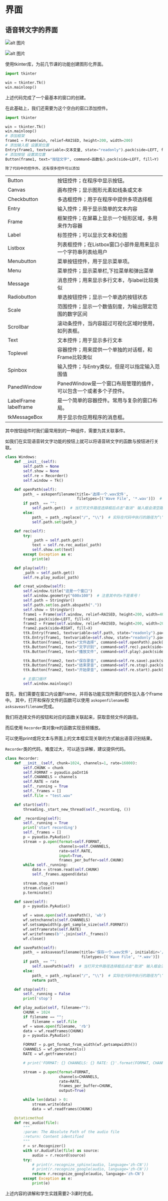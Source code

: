 # 界面

## 语音转文字的界面

![alt 图片](https://github.com/Mingtx1718/Picture/blob/main/1.jpg?raw=true "界面")

![alt 图片](1.jpg "界面备用")

使用tkinter库，为前几节课的功能创建图形化界面。

```python
import tkinter

win = tkinter.Tk()
win.mainloop()
```

上述代码完成了一个最基本的窗口的创建。

在此基础上，我们还需要为这个空白的窗口添加控件。

```python
import tkinter

win = tkinter.Tk()
win.mainloop()
# 添加框架
frame1 = Frame(win, relief=RAISED, height=200, width=200)
# 添加输入框 设置其位置
Entry(frame1, textvariable=文本变量, state="readonly").pack(side=LEFT, fill=Y)
# 添加按钮 设置其位置
Button(frame1, text="按钮文字", command=函数名).pack(side=LEFT, fill=Y)

除了代码中的控件外，还有很多控件可以添加

```

|                       |                                                                   |
| --------------------- | ----------------------------------------------------------------- |
| Button                | 按钮控件；在程序中显示按钮。                                      |
| Canvas                | 画布控件；显示图形元素如线条或文本                                |
| Checkbutton           | 多选框控件；用于在程序中提供多项选择框                            |
| Entry                 | 输入控件；用于显示简单的文本内容                                  |
| Frame                 | 框架控件；在屏幕上显示一个矩形区域，多用来作为容器                |
| Label                 | 标签控件；可以显示文本和位图                                      |
| Listbox               | 列表框控件；在Listbox窗口小部件是用来显示一个字符串列表给用户     |
| Menubutton            | 菜单按钮控件，用于显示菜单项。                                    |
| Menu                  | 菜单控件；显示菜单栏,下拉菜单和弹出菜单                           |
| Message               | 消息控件；用来显示多行文本，与label比较类似                       |
| Radiobutton           | 单选按钮控件；显示一个单选的按钮状态                              |
| Scale                 | 范围控件；显示一个数值刻度，为输出限定范围的数字区间              |
| Scrollbar             | 滚动条控件，当内容超过可视化区域时使用，如列表框。                |
| Text                  | 文本控件；用于显示多行文本                                        |
| Toplevel              | 容器控件；用来提供一个单独的对话框，和Frame比较类似               |
| Spinbox               | 输入控件；与Entry类似，但是可以指定输入范围值                     |
| PanedWindow           | PanedWindow是一个窗口布局管理的插件，可以包含一个或者多个子控件。 |
| LabelFrame	labelframe | 是一个简单的容器控件。常用与复杂的窗口布局。                      |
| tkMessageBox          | 用于显示你应用程序的消息框。                                      |

其中按钮组件时我们最常用到的一种组件，需要为其关联事件。

如我们在实现语音转文字功能的按钮上就可以将语音转文字的函数与按钮进行关联。

```python
class Windows:
    def __init__(self):
        self.path = None
        self.show = None
        self.re = Recorder()
        self.window = Tk()

    def openPath(self):
        path_ = askopenfilename(title='选择一个.wav文件',
                                filetypes=[('Wave File', '*.wav')])  # 使用askdirectory()方法返回文件夹的路径
        if path_ == "":
            self.path.get()  # 当打开文件路径选择框后点击"取消" 输入框会清空路径，所以使用get()方法再获取一次路径
        else:
            path_ = path_.replace("/", "\\")  # 实际在代码中执行的路径为“\“ 所以替换一下
            self.path.set(path_)

    def rec(self):
        try:
            _path = self.path.get()
            text = self.re.rec_audio(_path)
            self.show.set(text)
        except Exception as e:
            print(e)

    def play(self):
        _path = self.path.get()
        self.re.play_audio(_path)

    def creat_window(self):
        self.window.title("这是一个窗口")
        self.window.geometry("600x100")  # 注意其中的x不是乘号！
        self.path = StringVar()
        self.path.set(os.path.abspath("."))
        self.show = StringVar()
        frame1 = Frame(self.window, relief=RAISED, height=200, width=400)
        frame1.pack(side=LEFT, fill=X)
        frame2 = Frame(self.window, relief=RAISED, height=200, width=200)
        frame2.pack(side=RIGHT, fill=X)
        ttk.Entry(frame1, textvariable=self.path, state="readonly").pack(side=LEFT, fill=Y)
        ttk.Entry(frame1, textvariable=self.show, state="readonly").pack(side=RIGHT)
        ttk.Button(frame1, text="文件选择", command=self.openPath).pack(side=LEFT, fill=Y)
        ttk.Button(frame1, text="文字识别", command=self.rec).pack(side=BOTTOM, fill=BOTH)
        ttk.Button(frame1, text="播放文件", command=self.play).pack(side=BOTTOM, fill=BOTH)

        ttk.Button(frame2, text="保存录音", command=self.re.save).pack(side=BOTTOM, fill=X)
        ttk.Button(frame2, text="结束录音", command=self.re.stop).pack(side=BOTTOM, fill=X)
        ttk.Button(frame2, text="开始录音", command=self.re.start).pack(side=BOTTOM, fill=X)

        # 主窗口循环
        self.window.mainloop()
```

首先，我们需要在窗口内设置Frame，并将各功能实现所需的控件加入各个Frame中。
其中，打开和保存文件的函数可以使用 `askopenfilename`和 `asksaveasfilename`完成。

我们将选择文件的按钮和对应的函数关联起来，获取音频文件的路径。

而后使用 `Recorder`类对象re的函数实现音频播放。

可以使用print或将文本与界面上的文本框实现关联的方式输出语音识别结果。

`Recorder`类的代码，难度过大，可以适当讲解，建议提供代码。

```python
class Recorder:
    def __init__(self, chunk=1024, channels=1, rate=16000):
        self.CHUNK = chunk
        self.FORMAT = pyaudio.paInt16
        self.CHANNELS = channels
        self.RATE = rate
        self._running = True
        self._frames = []
        self.file = "test.wav"

    def start(self):
        threading._start_new_thread(self._recording, ())

    def _recording(self):
        self._running = True
        print('start recording')
        self._frames = []
        p = pyaudio.PyAudio()
        stream = p.open(format=self.FORMAT,
                        channels=self.CHANNELS,
                        rate=self.RATE,
                        input=True,
                        frames_per_buffer=self.CHUNK)
        while self._running:
            data = stream.read(self.CHUNK)
            self._frames.append(data)

        stream.stop_stream()
        stream.close()
        p.terminate()

    def save(self):
        p = pyaudio.PyAudio()

        wf = wave.open(self.savePath(), 'wb')
        wf.setnchannels(self.CHANNELS)
        wf.setsampwidth(p.get_sample_size(self.FORMAT))
        wf.setframerate(self.RATE)
        wf.writeframes(b''.join(self._frames))
        wf.close()

    def savePath(self):
        path_ = asksaveasfilename(title='保存一个.wav文件', initialdir='/',
                                  filetypes=[('Wave File', '*.wav')])  # 使用askdirectory()方法返回文件夹的路径
        if path_ == "":
            self.savePath(self)  # 当打开文件路径选择框后点击"取消" 输入框会清空路径，所以使用get()方法再获取一次路径
        else:
            path_ = path_.replace("/", "\\")  # 实际在代码中执行的路径为“\“ 所以替换一下
            return path_

    def stop(self):
        self._running = False
        print('stop')

    def play_audio(self, filename=""):
        CHUNK = 1024
        if filename == "":
            filename = self.file
        wf = wave.open(filename, 'rb')
        data = wf.readframes(CHUNK)
        p = pyaudio.PyAudio()

        FORMAT = p.get_format_from_width(wf.getsampwidth())
        CHANNELS = wf.getnchannels()
        RATE = wf.getframerate()

        # print('FORMAT: {} CHANNELS: {} RATE: {}'.format(FORMAT, CHANNELS, RATE))

        stream = p.open(format=FORMAT,
                        channels=CHANNELS,
                        rate=RATE,
                        frames_per_buffer=CHUNK,
                        output=True)

        while len(data) > 0:
            stream.write(data)
            data = wf.readframes(CHUNK)

    @staticmethod
    def rec_audio(file):
        """
        :param: The Absolute Path of the audio file
        :return: Content identified
        """
        r = sr.Recognizer()
        with sr.AudioFile(file) as source:
            audio = r.record(source)
        try:
            # print(r.recognize_sphinx(audio, language='zh-CN'))
            # print(r.recognize_google(audio, language='zh-CN'))
            return r.recognize_google(audio, language='zh-CN')
        except Exception as e:
            print(e)
```


上述内容的讲解和学生实践需要2-3课时完成。
